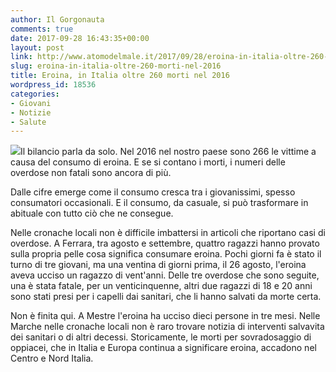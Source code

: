 ```yaml
---
author: Il Gorgonauta
comments: true
date: 2017-09-28 16:43:35+00:00
layout: post
link: http://www.atomodelmale.it/2017/09/28/eroina-in-italia-oltre-260-morti-nel-2016/
slug: eroina-in-italia-oltre-260-morti-nel-2016
title: Eroina, in Italia oltre 260 morti nel 2016
wordpress_id: 18536
categories:
- Giovani
- Notizie
- Salute
---
```


![](http://www.atomodelmale.it/wp-content/uploads/2008/10/droga-300x212.jpg)Il bilancio parla da solo. Nel 2016 nel nostro paese sono 266 le vittime a causa del consumo di eroina. E se si contano i morti, i numeri delle overdose non fatali sono ancora di più.

Dalle cifre emerge come il consumo cresca tra i giovanissimi, spesso consumatori occasionali. E il consumo, da casuale, si può trasformare in abituale con tutto ciò che ne consegue.


Nelle cronache locali non è difficile imbattersi in articoli che riportano casi di overdose. A Ferrara, tra agosto e settembre, quattro ragazzi hanno provato sulla propria pelle cosa significa consumare eroina. Pochi giorni fa è stato il turno di tre giovani, ma una ventina di giorni prima, il 26 agosto, l'eroina aveva ucciso un ragazzo di vent'anni. Delle tre overdose che sono seguite, una è stata fatale, per un venticinquenne, altri due ragazzi di 18 e 20 anni sono stati presi per i capelli dai sanitari, che li hanno salvati da morte certa.

Non è finita qui. A Mestre l'eroina ha ucciso dieci persone in tre mesi. Nelle Marche nelle cronache locali non è raro trovare notizia di interventi salvavita dei sanitari o di altri decessi. Storicamente, le morti per sovradosaggio di oppiacei, che in Italia e Europa continua a significare eroina, accadono nel Centro e Nord Italia.
